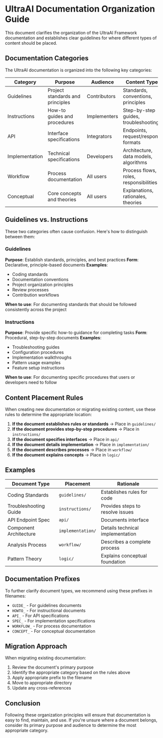 # UltraAI Documentation Organization Guide

This document clarifies the organization of the UltraAI Framework documentation and establishes clear guidelines for where different types of content should be placed.

## Documentation Categories

The UltraAI documentation is organized into the following key categories:

| Category | Purpose | Audience | Content Types |
|----------|---------|----------|--------------|
| Guidelines | Project standards and principles | Contributors | Standards, conventions, principles |
| Instructions | How-to guides and procedures | Implementers | Step-by-step guides, troubleshooting |
| API | Interface specifications | Integrators | Endpoints, request/response formats |
| Implementation | Technical specifications | Developers | Architecture, data models, algorithms |
| Workflow | Process documentation | All users | Process flows, roles, responsibilities |
| Conceptual | Core concepts and theories | All users | Explanations, rationales, theories |

## Guidelines vs. Instructions

These two categories often cause confusion. Here's how to distinguish between them:

### Guidelines

**Purpose**: Establish standards, principles, and best practices
**Form**: Declarative, principle-based documents
**Examples**:

- Coding standards
- Documentation conventions
- Project organization principles
- Review processes
- Contribution workflows

**When to use**: For documenting standards that should be followed consistently across the project

### Instructions

**Purpose**: Provide specific how-to guidance for completing tasks
**Form**: Procedural, step-by-step documents
**Examples**:

- Troubleshooting guides
- Configuration procedures
- Implementation walkthroughs
- Pattern usage examples
- Feature setup instructions

**When to use**: For documenting specific procedures that users or developers need to follow

## Content Placement Rules

When creating new documentation or migrating existing content, use these rules to determine the appropriate location:

1. **If the document establishes rules or standards** → Place in `guidelines/`
2. **If the document provides step-by-step procedures** → Place in `instructions/`
3. **If the document specifies interfaces** → Place in `api/`
4. **If the document details implementation** → Place in `implementation/`
5. **If the document describes processes** → Place in `workflow/`
6. **If the document explains concepts** → Place in `logic/`

## Examples

| Document Type | Placement | Rationale |
|---------------|-----------|-----------|
| Coding Standards | `guidelines/` | Establishes rules for code |
| Troubleshooting Guide | `instructions/` | Provides steps to resolve issues |
| API Endpoint Spec | `api/` | Documents interface |
| Component Architecture | `implementation/` | Details technical implementation |
| Analysis Process | `workflow/` | Describes a complete process |
| Pattern Theory | `logic/` | Explains conceptual foundation |

## Documentation Prefixes

To further clarify document types, we recommend using these prefixes in filenames:

- `GUIDE_` - For guidelines documents
- `HOWTO_` - For instructional documents
- `API_` - For API specifications
- `SPEC_` - For implementation specifications
- `WORKFLOW_` - For process documentation
- `CONCEPT_` - For conceptual documentation

## Migration Approach

When migrating existing documentation:

1. Review the document's primary purpose
2. Identify the appropriate category based on the rules above
3. Apply appropriate prefix to the filename
4. Move to appropriate directory
5. Update any cross-references

## Conclusion

Following these organization principles will ensure that documentation is easy to find, maintain, and use. If you're unsure where a document belongs, consider its primary purpose and audience to determine the most appropriate category.
